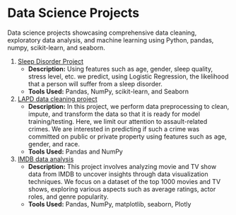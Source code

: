 # Data Science Projects
Data science projects showcasing comprehensive data cleaning, exploratory data analysis, and machine learning using Python, pandas, numpy, scikit-learn, and seaborn.

1. [Sleep Disorder Project](https://github.com/Christian-Morgan/Data-Science-Portfolio/tree/main/Sleep%20Disorder%20Project)
   - **Description:** Using features such as age, gender, sleep quality, stress level, etc. we predict, using Logistic Regression, the likelihood that a person will suffer from a sleep disorder.
   - **Tools Used:** Pandas, NumPy, scikit-learn, and Seaborn
2. [LAPD data cleaning project](https://github.com/Christian-Morgan/Data-Science-Portfolio/tree/main/LAPD%20data%20cleaning)
   - **Description:** In this project, we perform data preprocessing to clean, impute, and transform the data so that it is ready for model training/testing. Here, we limit our attention to assault-related crimes. We are interested in predicting if such a crime was committed on public or private property using features such as age, gender, and race.
   - **Tools Used:** Pandas and NumPy
3. [IMDB data analysis](https://github.com/Christian-Morgan/Data-Science-Portfolio/blob/main/IMDB%20Movies%20Data%20Analysis/IMDB_data_analysis.ipynb)
   - **Description:** This project involves analyzing movie and TV show data from IMDB to uncover insights through data visualization techniques. We focus on a dataset of the top 1000 movies and TV shows, exploring various aspects such as average ratings, actor roles, and genre popularity.
   - **Tools Used:** Pandas, NumPy, matplotlib, seaborn, Plotly
